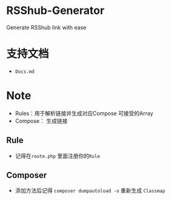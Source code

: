 # RSShub-Generator
Generate RSShub link with ease

# 支持文档

- `Docs.md`

# Note

- Rules：用于解析链接并生成对应Compose 可接受的Array
- Compose： 生成链接

## Rule

- 记得在`route.php` 里面注册你的`Rule`

## Composer
- 添加方法后记得 `composer dumpautoload -o` 重新生成 `Classmap`
